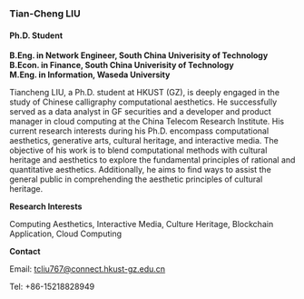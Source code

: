### Tian-Cheng LIU

#### Ph.D. Student

**B.Eng. in Network Engineer, South China Univerisity of Technology**\
**B.Econ. in Finance, South China Univerisity of Technology**\
**M.Eng. in Information, Waseda University**

Tiancheng LIU, a Ph.D. student at HKUST (GZ), is deeply engaged in the study of Chinese calligraphy computational aesthetics. He successfully served as a data analyst in GF securities and a developer and product manager in cloud computing at the China Telecom Research Institute. His current research interests during his Ph.D. encompass computational aesthetics, generative arts, cultural heritage, and interactive media. The objective of his work is to blend computational methods with cultural heritage and aesthetics to explore the fundamental principles of rational and quantitative aesthetics. Additionally, he aims to find ways to assist the general public in comprehending the aesthetic principles of cultural heritage.

**Research Interests**

Computing Aesthetics, Interactive Media, Culture Heritage, Blockchain Application, Cloud Computing

**Contact**

Email: tcliu767@connect.hkust-gz.edu.cn

Tel: +86-15218828949
